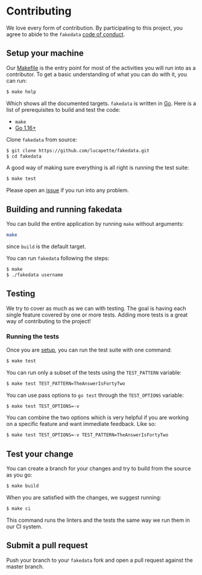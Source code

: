 # Contributing

We love every form of contribution. By participating to this project, you agree
to abide to the `fakedata` [code of conduct](/CODE_OF_CONDUCT.md).

## Setup your machine

Our [Makefile](/Makefile) is the entry point for most of the activities you will
run into as a contributor. To get a basic understanding of what you can do with
it, you can run:

```sh
$ make help
```

Which shows all the documented targets. `fakedata` is written in
[Go](https://golang.org/). Here is a list of prerequisites to build and test the
code:

* `make`
* [Go 1.16+](http://golang.org/doc/install)

Clone `fakedata` from source:

```sh
$ git clone https://github.com/lucapette/fakedata.git
$ cd fakedata
```

A good way of making sure everything is all right is running the test suite:

```sh
$ make test
```

Please open an [issue](https://github.com/lucapette/fakedata/issues/new) if you
run into any problem.

## Building and running fakedata

You can build the entire application by running `make` without arguments:

```sh
make
```

since `build` is the default target.

You can run `fakedata` following the steps:

```sh
$ make
$ ./fakedata username
```

## Testing

We try to cover as much as we can with testing. The goal is having each single
feature covered by one or more tests. Adding more tests is a great way of
contributing to the project!

### Running the tests

Once you are [setup](#setup-your-machine), you can run the test suite with one
command:

```sh
$ make test
```

You can run only a subset of the tests using the `TEST_PATTERN` variable:

```sh
$ make test TEST_PATTERN=TheAnswerIsFortyTwo
```

You can use pass options to `go test` through the `TEST_OPTIONS` variable:

```sh
$ make test TEST_OPTIONS=-v
```

You can combine the two options which is very helpful if you are working on a
specific feature and want immediate feedback. Like so:

```sh
$ make test TEST_OPTIONS=-v TEST_PATTERN=TheAnswerIsFortyTwo
```

## Test your change

You can create a branch for your changes and try to build from the source as
you go:

``` sh
$ make build
```

When you are satisfied with the changes, we suggest running:

``` sh
$ make ci
```

This command runs the linters and the tests the same way we run them in our CI
system.

## Submit a pull request

Push your branch to your `fakedata` fork and open a pull request against the
master branch.
